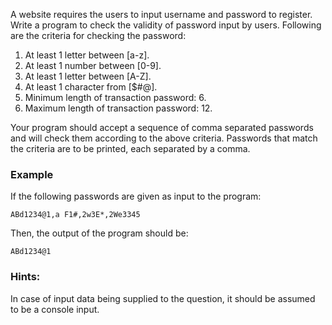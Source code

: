 A website requires the users to input username and password to register. Write a program to check the validity of password input by users.
Following are the criteria for checking the password:

1. At least 1 letter between [a-z]. 
2. At least 1 number between [0-9]. 
1. At least 1 letter between [A-Z]. 
3. At least 1 character from [$#@]. 
4. Minimum length of transaction password: 6. 
5. Maximum length of transaction password: 12. 


Your program should accept a sequence of comma separated passwords and will check them according to the above criteria. Passwords that match the criteria are to be printed, each separated by a comma.  

### Example

If the following passwords are given as input to the program:

```
ABd1234@1,a F1#,2w3E*,2We3345
```
Then, the output of the program should be:
```
ABd1234@1
```
 
### Hints:

In case of input data being supplied to the question, it should be assumed to be a console input.
